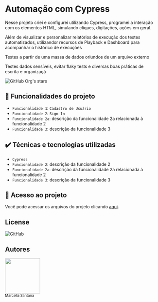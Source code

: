 # Automação com Cypress

<p>Nesse projeto criei e configurei utilizando Cypress, programei a interação com os elementos HTML, simulando cliques, digitações, ações em geral.

Além de visualizar e personalizar relatórios de execução dos testes automatizados, utilizandor recursos de Playback e Dashboard para acompanhar o histórico de execuções

Testes a partir de uma massa de dados oriundos de um arquivo externo

Testes dados sensíveis, evitar flaky tests e diversas boas práticas de escrita e organizaçã</p>

![GitHub Org's stars](https://img.shields.io/github/stars/camilafernanda?style=social)

## :hammer: Funcionalidades do projeto

- `Funcionalidade 1`: `Cadastro de Usuário` 
- `Funcionalidade 2`: `Sign In`
- `Funcionalidade 2a`: descrição da funcionalidade 2a relacionada à funcionalidade 2
- `Funcionalidade 3`: descrição da funcionalidade 3

## ✔️ Técnicas e tecnologias utilizadas
- `Cypress`
- `Funcionalidade 2`: descrição da funcionalidade 2
- `Funcionalidade 2a`: descrição da funcionalidade 2a relacionada à funcionalidade 2
- `Funcionalidade 3`: descrição da funcionalidade 3

## 📁 Acesso ao projeto
<p>Você pode acessar os arquivos do projeto clicando <a href="https://github.com/marcellasan/projeto-automatizado-cypress/tree/master/cypress">aqui</a>.</p>


## License
<img alt="GitHub" src="https://img.shields.io/github/license/marcellasan/projeto-automatizado-cypress">

## Autores
[<img src="https://avatars.githubusercontent.com/u/102002212?s=96&v=4" width=115><br><sub>Marcella Santana</sub>](https://github.com/marcellasan) 


